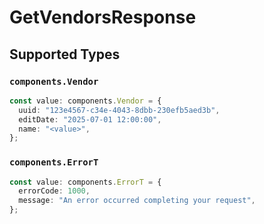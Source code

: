 # GetVendorsResponse


## Supported Types

### `components.Vendor`

```typescript
const value: components.Vendor = {
  uuid: "123e4567-c34e-4043-8dbb-230efb5aed3b",
  editDate: "2025-07-01 12:00:00",
  name: "<value>",
};
```

### `components.ErrorT`

```typescript
const value: components.ErrorT = {
  errorCode: 1000,
  message: "An error occurred completing your request",
};
```

